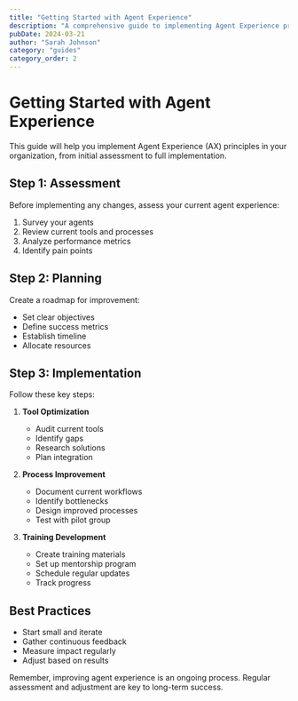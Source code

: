 ```yaml
---
title: "Getting Started with Agent Experience"
description: "A comprehensive guide to implementing Agent Experience principles in your organization."
pubDate: 2024-03-21
author: "Sarah Johnson"
category: "guides"
category_order: 2
---
```


# Getting Started with Agent Experience

This guide will help you implement Agent Experience (AX) principles in your organization, from initial assessment to full implementation.

## Step 1: Assessment

Before implementing any changes, assess your current agent experience:

1. Survey your agents
2. Review current tools and processes
3. Analyze performance metrics
4. Identify pain points

## Step 2: Planning

Create a roadmap for improvement:

- Set clear objectives
- Define success metrics
- Establish timeline
- Allocate resources

## Step 3: Implementation

Follow these key steps:

1. **Tool Optimization**
   - Audit current tools
   - Identify gaps
   - Research solutions
   - Plan integration

2. **Process Improvement**
   - Document current workflows
   - Identify bottlenecks
   - Design improved processes
   - Test with pilot group

3. **Training Development**
   - Create training materials
   - Set up mentorship program
   - Schedule regular updates
   - Track progress

## Best Practices

- Start small and iterate
- Gather continuous feedback
- Measure impact regularly
- Adjust based on results

Remember, improving agent experience is an ongoing process. Regular assessment and adjustment are key to long-term success.
